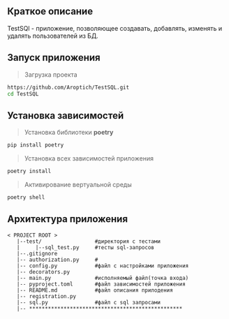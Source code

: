 ## Краткое описание

TestSQl - приложение, позволяющее создавать, добавлять, изменять и удалять пользователей из БД.


## Запуск приложения

> Загрузка проекта
```bash
https://github.com/Aroptich/TestSQL.git
cd TestSQL
```
## Установка зависимостей

> Установка библиотеки __poetry__
```bash
pip install poetry
```
> Установка всех зависимостей приложения
```bash
poetry install
```
> Активирование вертуальной среды
```bash
poetry shell
```

## Архитектура приложения

```
< PROJECT ROOT >
   |--test/                 #директория с тестами
   |     |--sql_test.py     #тесты sql-запросов
   |--.gitignore                 
   |-- authorization.py     #  
   |-- config.py            #файл с настройками приложения   
   |-- decorators.py         
   |-- main.py              #исполняемый файл(точка входа)           
   |-- pyproject.toml       #файл зависимостей приложения     
   |-- README.md            #файл описания прилодения
   |-- registration.py    
   |-- sql.py               #файл с sql запросами  
   |-- ************************************************* 
```